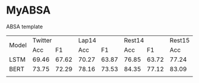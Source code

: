 # MyABSA

ABSA template

<table>
    <tr>
        <td rowspan="2">Model</td>
        <td colspan="2">Twitter</td>
        <td colspan="2">Lap14</td>
        <td colspan="2">Rest14</td>
        <td colspan="2">Rest15</td>
        <td colspan="2">Rest16</td>
    </tr>
    <tr>
        <td>Acc</td>
        <td>F1</td>
        <td>Acc</td>
        <td>F1</td>
        <td>Acc</td>
        <td>F1</td>
        <td>Acc</td>
        <td>F1</td>
        <td>Acc</td>
        <td>F1</td>
    </tr>
    <tr>
        <td>LSTM</td>
        <td>69.46</td>
        <td>67.62</td>
        <td>70.27</td>
        <td>63.87</td>
        <td>76.85</td>
        <td>63.72</td>
        <td>77.24</td>
        <td>54.79</td>
        <td>85.61</td>
        <td>57.56</td>
    </tr>
    <tr>
        <td>BERT</td>
        <td>73.75</td>
        <td>72.29</td>
        <td>78.16</td>
        <td>73.53</td>
        <td>84.35</td>
        <td>77.12</td>
        <td>83.09</td>
        <td>68.81</td>
        <td>90.75</td>
        <td>77.50</td>
    </tr>
    <tr>
        <td></td>
        <td></td>
        <td></td>
        <td></td>
        <td></td>
        <td></td>
        <td></td>
        <td></td>
        <td></td>
        <td></td>
        <td></td>
    </tr>
    

</table>
